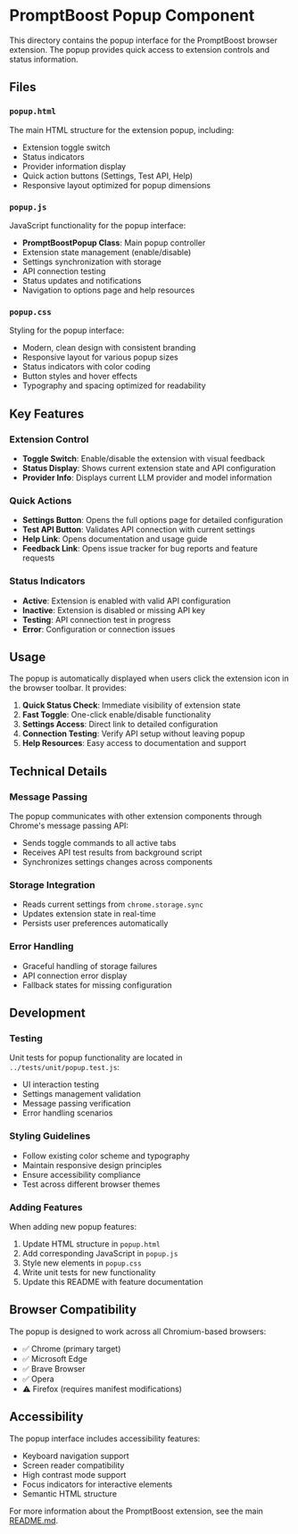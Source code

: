 # PromptBoost Popup Component

This directory contains the popup interface for the PromptBoost browser extension. The popup provides quick access to extension controls and status information.

## Files

### `popup.html`
The main HTML structure for the extension popup, including:
- Extension toggle switch
- Status indicators
- Provider information display
- Quick action buttons (Settings, Test API, Help)
- Responsive layout optimized for popup dimensions

### `popup.js`
JavaScript functionality for the popup interface:
- **PromptBoostPopup Class**: Main popup controller
- Extension state management (enable/disable)
- Settings synchronization with storage
- API connection testing
- Status updates and notifications
- Navigation to options page and help resources

### `popup.css`
Styling for the popup interface:
- Modern, clean design with consistent branding
- Responsive layout for various popup sizes
- Status indicators with color coding
- Button styles and hover effects
- Typography and spacing optimized for readability

## Key Features

### Extension Control
- **Toggle Switch**: Enable/disable the extension with visual feedback
- **Status Display**: Shows current extension state and API configuration
- **Provider Info**: Displays current LLM provider and model information

### Quick Actions
- **Settings Button**: Opens the full options page for detailed configuration
- **Test API Button**: Validates API connection with current settings
- **Help Link**: Opens documentation and usage guide
- **Feedback Link**: Opens issue tracker for bug reports and feature requests

### Status Indicators
- **Active**: Extension is enabled with valid API configuration
- **Inactive**: Extension is disabled or missing API key
- **Testing**: API connection test in progress
- **Error**: Configuration or connection issues

## Usage

The popup is automatically displayed when users click the extension icon in the browser toolbar. It provides:

1. **Quick Status Check**: Immediate visibility of extension state
2. **Fast Toggle**: One-click enable/disable functionality
3. **Settings Access**: Direct link to detailed configuration
4. **Connection Testing**: Verify API setup without leaving popup
5. **Help Resources**: Easy access to documentation and support

## Technical Details

### Message Passing
The popup communicates with other extension components through Chrome's message passing API:
- Sends toggle commands to all active tabs
- Receives API test results from background script
- Synchronizes settings changes across components

### Storage Integration
- Reads current settings from `chrome.storage.sync`
- Updates extension state in real-time
- Persists user preferences automatically

### Error Handling
- Graceful handling of storage failures
- API connection error display
- Fallback states for missing configuration

## Development

### Testing
Unit tests for popup functionality are located in `../tests/unit/popup.test.js`:
- UI interaction testing
- Settings management validation
- Message passing verification
- Error handling scenarios

### Styling Guidelines
- Follow existing color scheme and typography
- Maintain responsive design principles
- Ensure accessibility compliance
- Test across different browser themes

### Adding Features
When adding new popup features:
1. Update HTML structure in `popup.html`
2. Add corresponding JavaScript in `popup.js`
3. Style new elements in `popup.css`
4. Write unit tests for new functionality
5. Update this README with feature documentation

## Browser Compatibility

The popup is designed to work across all Chromium-based browsers:
- ✅ Chrome (primary target)
- ✅ Microsoft Edge
- ✅ Brave Browser
- ✅ Opera
- ⚠️ Firefox (requires manifest modifications)

## Accessibility

The popup interface includes accessibility features:
- Keyboard navigation support
- Screen reader compatibility
- High contrast mode support
- Focus indicators for interactive elements
- Semantic HTML structure

For more information about the PromptBoost extension, see the main [README.md](../README.md).
